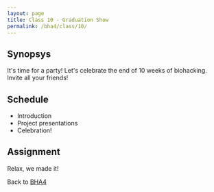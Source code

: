 ```yaml
---
layout: page
title: Class 10 - Graduation Show
permalink: /bha4/class/10/
---
```


## Synopsys

It's time for a party! Let's celebrate the end of 10 weeks of biohacking. Invite all your friends!

## Schedule

* Introduction
* Project presentations
* Celebration!

## Assignment

Relax, we made it!

Back to [BHA4](/bha4/)